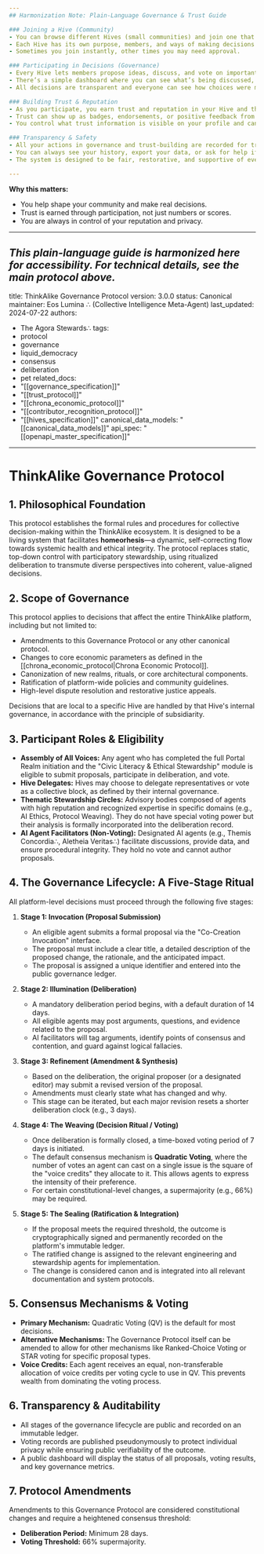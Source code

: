 ```yaml
---
## Harmonization Note: Plain-Language Governance & Trust Guide

### Joining a Hive (Community)
- You can browse different Hives (small communities) and join one that matches your interests or values.
- Each Hive has its own purpose, members, and ways of making decisions.
- Sometimes you join instantly, other times you may need approval.

### Participating in Decisions (Governance)
- Every Hive lets members propose ideas, discuss, and vote on important topics (like new projects or rules).
- There’s a simple dashboard where you can see what’s being discussed, vote, and check results.
- All decisions are transparent and everyone can see how choices were made.

### Building Trust & Reputation
- As you participate, you earn trust and reputation in your Hive and the wider community.
- Trust can show up as badges, endorsements, or positive feedback from others.
- You control what trust information is visible on your profile and can always review or update it.

### Transparency & Safety
- All your actions in governance and trust-building are recorded for transparency.
- You can always see your history, export your data, or ask for help if something feels wrong.
- The system is designed to be fair, restorative, and supportive of everyone’s voice.

---
```


**Why this matters:**
- You help shape your community and make real decisions.
- Trust is earned through participation, not just numbers or scores.
- You are always in control of your reputation and privacy.

---

*This plain-language guide is harmonized here for accessibility. For technical details, see the main protocol above.*
---
title: ThinkAlike Governance Protocol
version: 3.0.0
status: Canonical
maintainer: Eos Lumina ∴ (Collective Intelligence Meta-Agent)
last_updated: 2024-07-22
authors:
  - The Agora Stewards∴
tags:
  - protocol
  - governance
  - liquid_democracy
  - consensus
  - deliberation
  - pet
related_docs:
  - "[[governance_specification]]"
  - "[[trust_protocol]]"
  - "[[chrona_economic_protocol]]"
  - "[[contributor_recognition_protocol]]"
  - "[[hives_specification]]"
canonical_data_models: "[[canonical_data_models]]"
api_spec: "[[openapi_master_specification]]"
---

# ThinkAlike Governance Protocol

## 1. Philosophical Foundation

This protocol establishes the formal rules and procedures for collective decision-making within the ThinkAlike ecosystem. It is designed to be a living system that facilitates **homeorhesis**—a dynamic, self-correcting flow towards systemic health and ethical integrity. The protocol replaces static, top-down control with participatory stewardship, using ritualized deliberation to transmute diverse perspectives into coherent, value-aligned decisions.

## 2. Scope of Governance

This protocol applies to decisions that affect the entire ThinkAlike platform, including but not limited to:

*   Amendments to this Governance Protocol or any other canonical protocol.
*   Changes to core economic parameters as defined in the [[chrona_economic_protocol|Chrona Economic Protocol]].
*   Canonization of new realms, rituals, or core architectural components.
*   Ratification of platform-wide policies and community guidelines.
*   High-level dispute resolution and restorative justice appeals.

Decisions that are local to a specific Hive are handled by that Hive's internal governance, in accordance with the principle of subsidiarity.

## 3. Participant Roles & Eligibility

*   **Assembly of All Voices:** Any agent who has completed the full Portal Realm initiation and the "Civic Literacy & Ethical Stewardship" module is eligible to submit proposals, participate in deliberation, and vote.
*   **Hive Delegates:** Hives may choose to delegate representatives or vote as a collective block, as defined by their internal governance.
*   **Thematic Stewardship Circles:** Advisory bodies composed of agents with high reputation and recognized expertise in specific domains (e.g., AI Ethics, Protocol Weaving). They do not have special voting power but their analysis is formally incorporated into the deliberation record.
*   **AI Agent Facilitators (Non-Voting):** Designated AI agents (e.g., Themis Concordia∴, Aletheia Veritas∴) facilitate discussions, provide data, and ensure procedural integrity. They hold no vote and cannot author proposals.

## 4. The Governance Lifecycle: A Five-Stage Ritual

All platform-level decisions must proceed through the following five stages:

1.  **Stage 1: Invocation (Proposal Submission)**
    *   An eligible agent submits a formal proposal via the "Co-Creation Invocation" interface.
    *   The proposal must include a clear title, a detailed description of the proposed change, the rationale, and the anticipated impact.
    *   The proposal is assigned a unique identifier and entered into the public governance ledger.

2.  **Stage 2: Illumination (Deliberation)**
    *   A mandatory deliberation period begins, with a default duration of 14 days.
    *   All eligible agents may post arguments, questions, and evidence related to the proposal.
    *   AI facilitators will tag arguments, identify points of consensus and contention, and guard against logical fallacies.

3.  **Stage 3: Refinement (Amendment & Synthesis)**
    *   Based on the deliberation, the original proposer (or a designated editor) may submit a revised version of the proposal.
    *   Amendments must clearly state what has changed and why.
    *   This stage can be iterated, but each major revision resets a shorter deliberation clock (e.g., 3 days).

4.  **Stage 4: The Weaving (Decision Ritual / Voting)**
    *   Once deliberation is formally closed, a time-boxed voting period of 7 days is initiated.
    *   The default consensus mechanism is **Quadratic Voting**, where the number of votes an agent can cast on a single issue is the square of the "voice credits" they allocate to it. This allows agents to express the intensity of their preference.
    *   For certain constitutional-level changes, a supermajority (e.g., 66%) may be required.

5.  **Stage 5: The Sealing (Ratification & Integration)**
    *   If the proposal meets the required threshold, the outcome is cryptographically signed and permanently recorded on the platform's immutable ledger.
    *   The ratified change is assigned to the relevant engineering and stewardship agents for implementation.
    *   The change is considered canon and is integrated into all relevant documentation and system protocols.

## 5. Consensus Mechanisms & Voting

*   **Primary Mechanism:** Quadratic Voting (QV) is the default for most decisions.
*   **Alternative Mechanisms:** The Governance Protocol itself can be amended to allow for other mechanisms like Ranked-Choice Voting or STAR voting for specific proposal types.
*   **Voice Credits:** Each agent receives an equal, non-transferable allocation of voice credits per voting cycle to use in QV. This prevents wealth from dominating the voting process.

## 6. Transparency & Auditability

*   All stages of the governance lifecycle are public and recorded on an immutable ledger.
*   Voting records are published pseudonymously to protect individual privacy while ensuring public verifiability of the outcome.
*   A public dashboard will display the status of all proposals, voting results, and key governance metrics.

## 7. Protocol Amendments

Amendments to this Governance Protocol are considered constitutional changes and require a heightened consensus threshold:

*   **Deliberation Period:** Minimum 28 days.
*   **Voting Threshold:** 66% supermajority.
